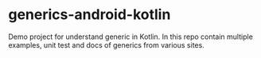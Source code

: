 # generics-android-kotlin

Demo project for understand generic in Kotlin. In this repo contain multiple examples, unit test and docs of generics from various sites.
